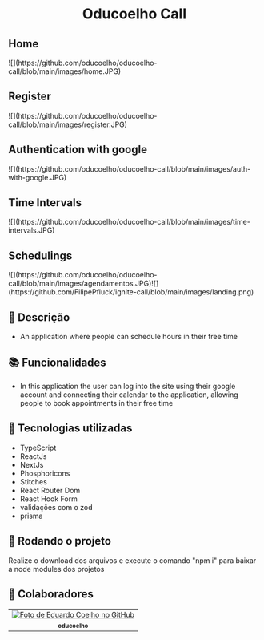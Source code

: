 <h1 align="center">Oducoelho Call</h1>

<h2>Home</h2>
![](https://github.com/oducoelho/oducoelho-call/blob/main/images/home.JPG)
<h2>Register</h2>
![](https://github.com/oducoelho/oducoelho-call/blob/main/images/register.JPG)
<h2>Authentication with google</h2>
![](https://github.com/oducoelho/oducoelho-call/blob/main/images/auth-with-google.JPG)
<h2>Time Intervals</h2>
![](https://github.com/oducoelho/oducoelho-call/blob/main/images/time-intervals.JPG)
<h2>Schedulings</h2>
![](https://github.com/oducoelho/oducoelho-call/blob/main/images/agendamentos.JPG)![](https://github.com/FilipePfluck/ignite-call/blob/main/images/landing.png)


## :memo: Descrição
* An application where people can schedule hours in their free time
## :books: Funcionalidades
* In this application the user can log into the site using their google account and connecting their calendar to the application, allowing people to book appointments in their free time

## :wrench: Tecnologias utilizadas
* TypeScript
* ReactJs
* NextJs
* Phosphoricons
* Stitches
* React Router Dom
* React Hook Form
* validações com o zod
* prisma
     
## :rocket: Rodando o projeto
Realize o download dos arquivos e execute o comando "npm i" para baixar a node modules dos projetos

## :handshake: Colaboradores
<table>
  <tr>
    <td align="center">
      <a href="http://github.com/oducoelho">
        <img src="https://avatars.githubusercontent.com/u/104034703?v=4" width="100px;" alt="Foto de Eduardo Coelho no GitHub"/><br>
        <sub>
          <b>oducoelho</b>
        </sub>
      </a>
    </td>
  </tr>
</table>
